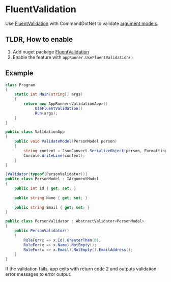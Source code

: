 # FluentValidation

Use [FluentValidation](https://github.com/JeremySkinner/FluentValidation) with CommandDotNet to validate [argument models](../DefiningCommands/argument-models.md).

## TLDR, How to enable 
1. Add nuget package [FluentValidation](https://www.nuget.org/packages/CommandDotNet.FluentValidation)
1. Enable the feature with `appRunner.UseFluentValidation()`

## Example
```c#
class Program
{
    static int Main(string[] args)
    {
        return new AppRunner<ValidationApp>()
            .UseFluentValidation()
            .Run(args);
    }
}

public class ValidationApp
{
    public void ValidateModel(PersonModel person)
    {
        string content = JsonConvert.SerializeObject(person, Formatting.Indented);
        Console.WriteLine(content);
    }
}

[Validator(typeof(PersonValidator))]
public class PersonModel : IArgumentModel
{
    public int Id { get; set; }
    
    public string Name { get; set; }
    
    public string Email { get; set; }
}

public class PersonValidator : AbstractValidator<PersonModel>
{
    public PersonValidator()
    {
        RuleFor(x => x.Id).GreaterThan(0);
        RuleFor(x => x.Name).NotEmpty();
        RuleFor(x => x.Email).NotEmpty().EmailAddress();
    }
}
```

If the validation fails, app exits with return code 2 and outputs validation error messages to error output.